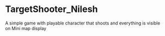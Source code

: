 # TargetShooter_Nilesh
A simple game with playable character that shoots and everything is visible on Mini map display
